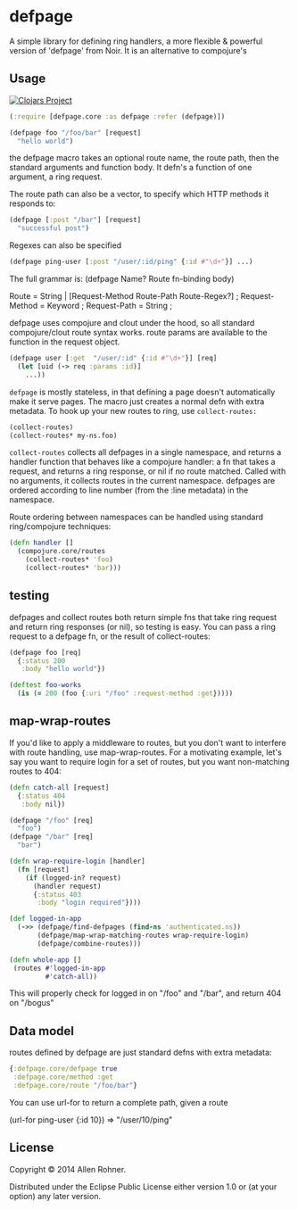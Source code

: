 # defpage

A simple library for defining ring handlers, a more flexible & powerful version of 'defpage' from Noir. It is an alternative to compojure's

## Usage

[![Clojars Project](http://clojars.org/defpage/latest-version.svg)](http://clojars.org/defpage)

```clojure
(:require [defpage.core :as defpage :refer (defpage)])

(defpage foo "/foo/bar" [request]
  "hello world")

```

the defpage macro takes an optional route name, the route path, then the standard arguments and function body. It defn's a function of one argument, a ring request.

The route path can also be a vector, to specify which HTTP methods it responds to:

```clojure
(defpage [:post "/bar"] [request]
  "successful post")
```

Regexes can also be specified

```clojure
(defpage ping-user [:post "/user/:id/ping" {:id #"\d+"}] ...)
```

The full grammar is:
(defpage Name? Route fn-binding body)

Route = String | [Request-Method Route-Path Route-Regex?] ;
Request-Method = Keyword ;
Request-Path = String ;

defpage uses compojure and clout under the hood, so all standard compojure/clout route syntax works. route params are available to the function in the request object.

```clojure
(defpage user [:get  "/user/:id" {:id #"\d+"}] [req]
  (let [uid (-> req :params :id)]
    ...))
```

`defpage` is mostly stateless, in that defining a page doesn't automatically make it serve pages. The macro just creates a normal defn with extra metadata. To hook up your new routes to ring, use `collect-routes:`

```clojure
(collect-routes)
(collect-routes* my-ns.foo)
```
`collect-routes` collects all defpages in a single namespace, and returns a handler function that behaves like a compojure handler: a fn that takes a request, and returns a ring response, or nil if no route matched. Called with no arguments, it collects routes in the current namespace. defpages are ordered according to line number (from the :line metadata) in the namespace.

Route ordering between namespaces can be handled using standard ring/compojure techniques:

```clojure
(defn handler []
  (compojure.core/routes
    (collect-routes* 'foo)
    (collect-routes* 'bar)))
```

## testing
defpages and collect routes both return simple fns that take ring request and return ring responses (or nil), so testing is easy. You can pass a ring request to a defpage fn, or the result of collect-routes:

```clojure
(defpage foo [req]
  {:status 200
   :body "hello world"})

(deftest foo-works
  (is (= 200 (foo {:uri "/foo" :request-method :get}))))
```

## map-wrap-routes
If you'd like to apply a middleware to routes, but you don't want to interfere with route handling, use map-wrap-routes. For a motivating example, let's say you want to require login for a set of routes, but you want non-matching routes to 404:

```clojure
(defn catch-all [request]
  {:status 404
   :body nil})

(defpage "/foo" [req]
  "foo")
(defpage "/bar" [req]
  "bar")

(defn wrap-require-login [handler]
  (fn [request]
    (if (logged-in? request)
      (handler request)
      {:status 403
       :body "login required"})))

(def logged-in-app
  (->> (defpage/find-defpages (find-ns 'authenticated.ns))
       (defpage/map-wrap-matching-routes wrap-require-login)
       (defpage/combine-routes)))

(defn whole-app []
 (routes #'logged-in-app
         #'catch-all))
```

This will properly check for logged in on "/foo" and "/bar", and return 404 on "/bogus"

## Data model
routes defined by defpage are just standard defns with extra metadata:

```clojure
{:defpage.core/defpage true
 :defpage.core/method :get
 :defpage.core/route "/foo/bar"}
```

You can use url-for to return a complete path, given a route

(url-for ping-user {:id 10})
=> "/user/10/ping"


## License

Copyright © 2014 Allen Rohner.

Distributed under the Eclipse Public License either version 1.0 or (at
your option) any later version.

